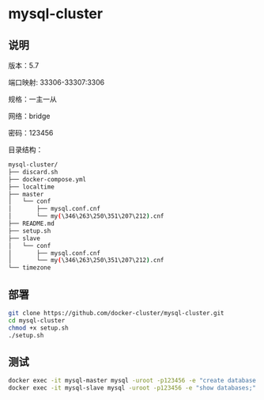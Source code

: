 # mysql-cluster

## 说明

版本：5.7

端口映射: 33306-33307:3306

规格：一主一从

网络：bridge

密码：123456

目录结构：

``` bash
mysql-cluster/
├── discard.sh
├── docker-compose.yml
├── localtime
├── master
│   └── conf
│       ├── mysql.conf.cnf
│       └── my(\346\263\250\351\207\212).cnf
├── README.md
├── setup.sh
├── slave
│   └── conf
│       ├── mysql.conf.cnf
│       └── my(\346\263\250\351\207\212).cnf
└── timezone
```

## 部署

``` bash
git clone https://github.com/docker-cluster/mysql-cluster.git
cd mysql-cluster
chmod +x setup.sh
./setup.sh
```

## 测试

``` bash
docker exec -it mysql-master mysql -uroot -p123456 -e "create database test;"
docker exec -it mysql-slave mysql -uroot -p123456 -e "show databases;"
```
